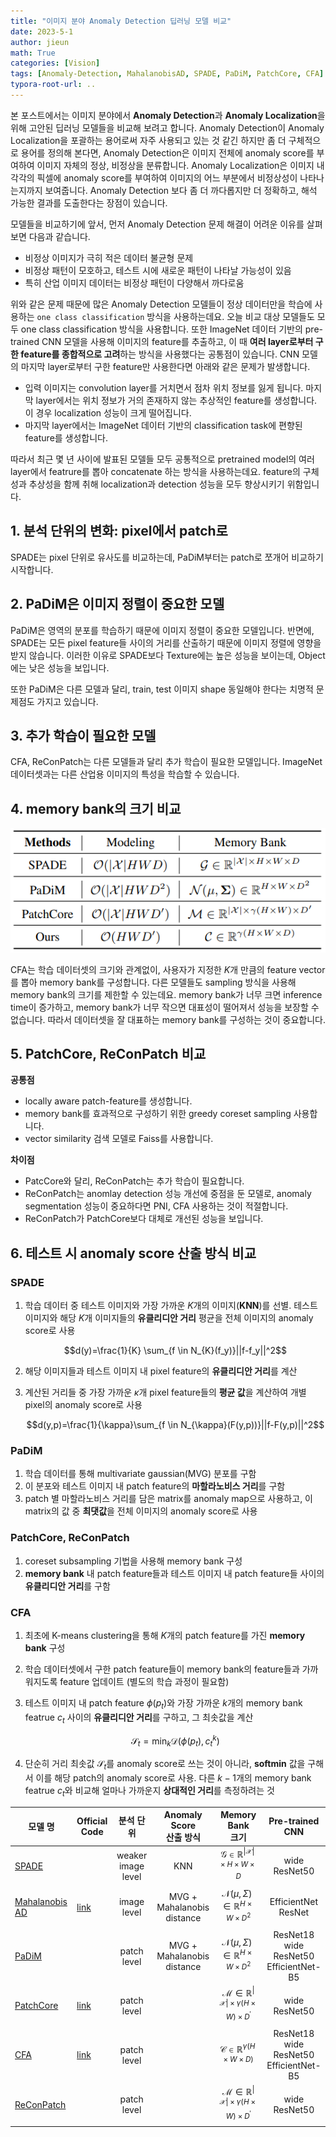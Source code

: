 ```yaml
---
title: "이미지 분야 Anomaly Detection 딥러닝 모델 비교"
date: 2023-5-1
author: jieun
math: True
categories: [Vision]
tags: [Anomaly-Detection, MahalanobisAD, SPADE, PaDiM, PatchCore, CFA]
typora-root-url: ..
---
```


본 포스트에서는 이미지 분야에서 **Anomaly Detection**과 **Anomaly Localization**을 위해 고안된 딥러닝 모델들을 비교해 보려고 합니다. Anomaly Detection이 Anomaly Localization을 포괄하는 용어로써 자주 사용되고 있는 것 같긴 하지만 좀 더 구체적으로 용어를 정의해 본다면,  Anomaly Detection은 이미지 전체에 anomaly score를 부여하여 이미지 자체의 정상, 비정상을 분류합니다.  Anomaly Localization은 이미지 내 각각의 픽셀에 anomaly score를 부여하여 이미지의 어느 부분에서 비정상성이 나타나는지까지 보여줍니다. Anomaly Detection 보다 좀 더 까다롭지만 더 정확하고, 해석 가능한 결과를 도출한다는 장점이 있습니다.

모델들을 비교하기에 앞서, 먼저 Anomaly Detection 문제 해결이 어려운 이유를 살펴보면 다음과 같습니다.

- 비정상 이미지가 극히 적은 데이터 불균형 문제
- 비정상 패턴이 모호하고, 테스트 시에 새로운 패턴이 나타날 가능성이 있음
- 특히 산업 이미지 데이터는 비정상 패턴이 다양해서 까다로움

위와 같은 문제 때문에 많은 Anomaly Detection 모델들이 정상 데이터만을 학습에 사용하는 `one class classification` 방식을 사용하는데요. 오늘 비교 대상 모델들도 모두 one class classification 방식을 사용합니다. 또한 ImageNet 데이터 기반의 pre-trained CNN 모델을 사용해 이미지의 feature를 추출하고, 이 때 **여러 layer로부터 구한 feature를 종합적으로 고려**하는 방식을 사용했다는 공통점이 있습니다. CNN 모델의 마지막 layer로부터 구한 feature만 사용한다면 아래와 같은 문제가 발생합니다.

- 입력 이미지는 convolution layer를 거치면서 점차 위치 정보를 잃게 됩니다. 마지막 layer에서는 위치 정보가 거의 존재하지 않는 추상적인 feature를 생성합니다. 이 경우 localization 성능이 크게 떨어집니다.
- 마지막 layer에서는 ImageNet 데이터 기반의 classification task에 편향된 feature를 생성합니다.

따라서 최근 몇 년 사이에 발표된 모델들 모두 공통적으로 pretrained model의 여러 layer에서 featrure를 뽑아 concatenate 하는 방식을 사용하는데요. feature의 구체성과 추상성을 함께 취해 localization과 detection 성능을 모두 향상시키기 위함입니다.

## 1. 분석 단위의 변화: pixel에서 patch로

SPADE는 pixel 단위로 유사도를 비교하는데, PaDiM부터는 patch로 쪼개어 비교하기 시작합니다.

## 2. PaDiM은 이미지 정렬이 중요한 모델

PaDiM은 영역의 분포를 학습하기 때문에 이미지 정렬이 중요한 모델입니다. 반면에, SPADE는 모든 pixel feature들 사이의 거리를 산출하기 때문에 이미지 정렬에 영향을 받지 않습니다. 이러한 이유로 SPADE보다 Texture에는 높은 성능을 보이는데, Object에는 낮은 성능을 보입니다.

또한 PaDiM은 다른 모델과 달리, train, test 이미지 shape 동일해야 한다는 치명적 문제점도 가지고 있습니다.

## 3. 추가 학습이 필요한 모델

CFA, ReConPatch는 다른 모델들과 달리 추가 학습이 필요한 모델입니다. ImageNet 데이터셋과는 다른 산업용 이미지의 특성을 학습할 수 있습니다.

## 4. memory bank의 크기 비교

![](/assets/img/ad/mb.png)

CFA는 학습 데이터셋의 크기와 관계없이, 사용자가 지정한 $K$개 만큼의 feature vector를 뽑아 memory bank를 구성합니다. 다른 모델들도 sampling 방식을 사용해 memory bank의 크기를 제한할 수 있는데요. memory bank가 너무 크면 inference time이 증가하고, memory bank가 너무 작으면 대표성이 떨어져서 성능을 보장할 수 없습니다. 따라서 데이터셋을 잘 대표하는 memory bank를 구성하는 것이 중요합니다.

## 5. PatchCore, ReConPatch 비교

**공통점**

- locally aware patch-feature를 생성합니다.
- memory bank를 효과적으로 구성하기 위한 greedy coreset sampling 사용합니다.
- vector similarity 검색 모델로 Faiss를 사용합니다.

**차이점**

- PatcCore와 달리, ReConPatch는 추가 학습이 필요합니다.
- ReConPatch는 anomlay detection 성능 개선에 중점을 둔 모델로, anomaly segmentation 성능이 중요하다면 PNI, CFA 사용하는 것이 적절합니다.
- ReConPatch가 PatchCore보다 대체로 개선된 성능을 보입니다.

## 6. 테스트 시 anomaly score 산출 방식 비교

### SPADE

1. 학습 데이터 중 테스트 이미지와 가장 가까운 $K$개의 이미지(**KNN**)를 선별. 테스트 이미지와 해당 $K$개 이미지들의 **유클리디안 거리** 평균을 전체 이미지의 anomaly score로 사용

   $$d(y)=\frac{1}{K} \sum_{f \in N_{K}(f_y)}||f-f_y||^2$$

2. 해당 이미지들과 테스트 이미지 내 pixel feature의 **유클리디안 거리**를 계산

3. 계산된 거리들 중 가장 가까운 $\kappa$개 pixel feature들의 **평균 값**을 계산하여 개별 pixel의 anomaly score로 사용

   $$d(y,p)=\frac{1}{\kappa}\sum_{f \in N_{\kappa}(F(y,p))}||f-F(y,p)||^2$$

### PaDiM

1. 학습 데이터를 통해 multivariate gaussian(MVG) 분포를 구함
2. 이 분포와 테스트 이미지 내 patch feature의 **마할라노비스 거리**를 구함
3. patch 별 마할라노비스 거리를 담은 matrix를 anomaly map으로 사용하고, 이 matrix의 값 중 **최댓값**을 전체 이미지의 anomaly score로 사용

### PatchCore, ReConPatch

1. coreset subsampling 기법을 사용해 memory bank 구성
2. **memory bank** 내 patch feature들과 테스트 이미지 내 patch feature들 사이의 **유클리디안 거리**를 구함

### CFA

1. 최초에 K-means clustering을 통해 $K$개의 patch feature를 가진 **memory bank** 구성

2. 학습 데이터셋에서 구한 patch feature들이 memory bank의 feature들과 가까워지도록 feature 업데이트 (별도의 학습 과정이 필요함)

3. 테스트 이미지 내 patch feature $\phi(p_t)$와 가장 가까운 $k$개의 memory bank featrue $c_t$ 사이의 **유클리디안 거리**를 구하고, 그 최솟값을 계산

   $$\mathcal{S}_t=\min_{k}\mathcal{D}(\phi(p_t), c_t^k)$$

4. 단순히 거리 최솟값 $\mathcal{S}_t$를 anomaly score로 쓰는 것이 아니라, **softmin** 값을 구해서 이를 해당 patch의 anomaly score로 사용. 다른 $k-1$개의 memory bank featrue $c_t$와 비교해 얼마나 가까운지 **상대적인 거리**를 측정하려는 것

| <center>모델 명</center>                                     | <center>Official<br />Code</center>                          | <center>분석 단위</center>               | <center>Anomaly Score<br />산출 방식</center>    | <center>Memory Bank<br />크기</center>                       | <center>Pre-trained<br />CNN</center>                        |
| ------------------------------------------------------------ | ------------------------------------------------------------ | ---------------------------------------- | ------------------------------------------------ | ------------------------------------------------------------ | ------------------------------------------------------------ |
| [SPADE](https://jieun121070.github.io/posts/paper-review-Sub-Image-Anomaly-Detection-with-Deep-Pyramid-Correspondences/) |                                                              | <center>weaker<br />image level</center> | <center>KNN</center>                             | <center>$\mathcal{G} \in \mathbb{R}^{\left\vert \mathcal{X} \right\vert \times H \times W \times D}$</center> | <center>wide ResNet50</center>                               |
| [Mahalanobis AD](https://jieun121070.github.io/posts/paper-review-Modeling-the-Distribution-of-Normal-Data-in-Pre-Trained-Deep-Features-for-Anomaly-Detection/) | [link](https://github.com/ORippler/gaussian-ad-mvtec)        | <center>image level</center>             | <center>MVG +<br />Mahalanobis distance</center> | <center>$\mathcal{N}(\mu, \Sigma) \in \mathbb{R}^{H \times W \times D^2}$</center> | <center>EfficientNet<br />ResNet</center>                    |
| [PaDiM](https://jieun121070.github.io/posts/paper-review-PaDiM-a-Patch-Distribution-Modeling-Framework-for-Anomaly-Detection-and-Localization/) |                                                              | <center>patch level</center>             | <center>MVG +<br />Mahalanobis distance</center> | <center>$\mathcal{N}(\mu, \Sigma) \in \mathbb{R}^{H \times W \times D^2}$</center> | <center>ResNet18<br />wide ResNet50<br />EfficientNet-B5</center> |
| [PatchCore](https://jieun121070.github.io/posts/paper-review-Towards-Total-Recall-in-Industrial-Anomaly-Detection/) | [link](https://github.com/amazon-science/patchcore-inspection) | <center>patch level</center>             |                                                  | <center>$\mathcal{M} \in \mathbb{R}^{\left\vert \mathcal{X} \right\vert \times \gamma(H \times W) \times D^\prime}$</center> | <center>wide ResNet50</center>                               |
| [CFA](https://jieun121070.github.io/posts/Paper-Review-CFA-Coupled-hypersphere-based-Feature-Adaptation/) | [link](https://github.com/sungwool/CFA_for_anomaly_localization) | <center>patch level</center>             |                                                  | <center>$\mathcal{C} \in \mathbb{R}^{\gamma(H \times W \times D)}$</center> | <center>ResNet18<br />wide ResNet50<br />EfficientNet-B5</center> |
| [ReConPatch](https://jieun121070.github.io/posts/Paper-Review-ReConPatch-Contrastive-Patch-Representation-Learning-for-Industrial-Anomaly-Detection/) |                                                              | <center>patch level</center>             |                                                  | <center>$\mathcal{M} \in \mathbb{R}^{\left\vert \mathcal{X} \right\vert \times \gamma(H \times W) \times D^\prime}$</center> | <center>wide ResNet50</center>                               |
